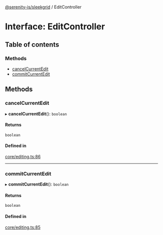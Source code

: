 [@serenity-is/sleekgrid](../README.md) / EditController

# Interface: EditController

## Table of contents

### Methods

- [cancelCurrentEdit](EditController.md#cancelcurrentedit)
- [commitCurrentEdit](EditController.md#commitcurrentedit)

## Methods

### cancelCurrentEdit

▸ **cancelCurrentEdit**(): `boolean`

#### Returns

`boolean`

#### Defined in

[core/editing.ts:86](https://github.com/serenity-is/sleekgrid/blob/master/src/core/editing.ts#L86)

___

### commitCurrentEdit

▸ **commitCurrentEdit**(): `boolean`

#### Returns

`boolean`

#### Defined in

[core/editing.ts:85](https://github.com/serenity-is/sleekgrid/blob/master/src/core/editing.ts#L85)
